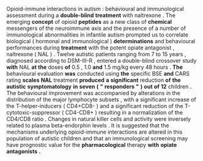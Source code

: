Opioid-immune interactions in autism : behavioural and immunological assessment during a **double-blind** **treatment** with naltrexone . The emerging **concept** of opioid **peptides** as a new class of **chemical** messengers of the neuroimmune axis and the presence of a number of immunological abnormalities in infantile autism prompted us to correlate biological ( hormonal and immunological ) **determinations** and behavioural performances during **treatment** with the potent opiate antagonist , naltrexone ( NAL ) . Twelve autistic patients ranging from 7 to 15 years , diagnosed according to DSM-III-R , entered a double-blind crossover study **with** NAL **at** **the** doses **of** 0.5 , 1.0 **and** 1.5 mg/kg every 48 hours . **The** behavioural evaluation **was** conducted using **the** specific BSE **and** CARS rating **scales** **NAL** treatment **produced** **a** **significant** reduction **of** **the** **autistic** **symptomatology** **in** **seven** **(** **"** **responders** **"** **)** **out** **of** **12** children **.** The behavioural improvement was accompanied by alterations in the distribution of the major lymphocyte subsets , with a significant increase of the T-helper-inducers ( CD4+CD8- ) and a significant reduction of the T-cytotoxic-suppressor ( CD4-CD8+ ) resulting in a normalization of the CD4/CD8 ratio . Changes in natural killer cells and activity were inversely related to plasma beta-endorphin levels . It is suggested that the mechanisms underlying opioid-immune interactions are altered in this population of autistic children and that an immunological screening may have prognostic value for the **pharmacological** therapy **with** **opiate** **antagonists** **.** 